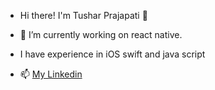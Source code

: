 - Hi there! I'm Tushar Prajapati 👋

- 🌱 I’m currently working on react native.
- I have experience in iOS swift and java script 
- 📫 [My Linkedin](https://www.linkedin.com/in/tushar-prajapati-531002161/)

<!---
tusharprajapati8888/tusharprajapati8888 is a ✨ special ✨ repository because its `README.md` (this file) appears on your GitHub profile.
You can click the Preview link to take a look at your changes.
--->
